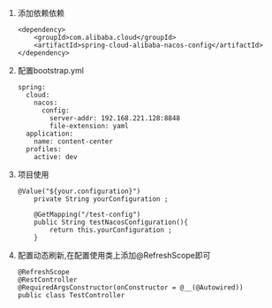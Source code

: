 1. 添加依赖依赖
    ```text
    <dependency>
        <groupId>com.alibaba.cloud</groupId>
        <artifactId>spring-cloud-alibaba-nacos-config</artifactId>
    </dependency>
    ```
2. 配置bootstrap.yml
    ```text
    spring:
      cloud:
        nacos:
          config:
            server-addr: 192.168.221.128:8848
            file-extension: yaml
      application:
        name: content-center
      profiles:
        active: dev
    ```
3. 项目使用
    ```text
    @Value("${your.configuration}")
        private String yourConfiguration ;
    
        @GetMapping("/test-config")
        public String testNacosConfiguration(){
            return this.yourConfiguration ;
        }
    ```
4. 配置动态刷新,在配置使用类上添加@RefreshScope即可
    ```text
    @RefreshScope
    @RestController
    @RequiredArgsConstructor(onConstructor = @__(@Autowired))
    public class TestController 
    ```